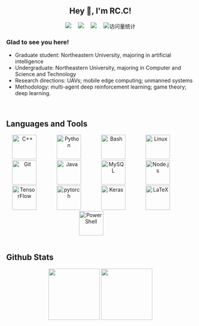 ## <div align="center">Hey 👋, I'm RC.C!</div>  
  

<div align="center">
    <a href="https://www.cnblogs.com/keepup666/"><img src="https://img.shields.io/badge/Website-博客-blue" /></a>&emsp;
    <a href="https://www.zhihu.com/people/xiao-xin-3-28-56"><img src="https://img.shields.io/badge/Zhihu-知乎-blue" /></a>&emsp;
    <a href="https://space.bilibili.com/1455765108?spm_id_from=..0.0"><img src="https://img.shields.io/badge/Bilibili-B站-ff69b4" /></a>&emsp;
<img src="https://komarev.com/ghpvc/?username=formoree&label=Views&color=0e75b6&style=flat" alt="访问量统计" />
</a>  
</div>  
  

### Glad to see you here!  
+ Graduate student: Northeastern University, majoring in artificial intelligence
+ Undergraduate: Northeastern University, majoring in Computer and Science and Technology
+ Research directions: UAVs; mobile edge computing; unmanned systems
+ Methodology: multi-agent deep reinforcement learning; game theory; deep learning.  

<br/>  



## Languages and Tools  
<div align="center">  
<a href="https://www.cplusplus.com/" target="_blank"><img width="65" style="width: 65px; height: 65px; margin-right: 50px; margin-bottom: 0px;" src="https://profilinator.rishav.dev/skills-assets/cplusplus-original.svg" alt="C++"  /></a>  
<a href="https://www.python.org/" target="_blank"><img style="width: 65px; height: 65px; margin-right: 50px; margin-bottom: 0px;" src="https://profilinator.rishav.dev/skills-assets/python-original.svg" alt="Python" /></a>  
<a href="https://www.gnu.org/software/bash/" target="_blank"><img style="width: 65px; height: 65px; margin-right: 50px; margin-bottom: 0px;" src="https://profilinator.rishav.dev/skills-assets/gnu_bash-icon.svg" alt="Bash" /></a>  
<a href="https://www.linux.org/" target="_blank"><img style="width: 65px; height: 65px; margin-right: 50px; margin-bottom: 0px;" src="https://profilinator.rishav.dev/skills-assets/linux-original.svg" alt="Linux" hei/></a>  
<a href="https://github.com/" target="_blank"><img style="width: 65px; height: 65px; margin-right: 50px; margin-bottom: 0px;" src="https://profilinator.rishav.dev/skills-assets/git-scm-icon.svg" alt="Git" /></a>  
<a href="https://www.java.com/" target="_blank"><img style="width: 65px; height: 65px; margin-right: 50px; margin-bottom: 0px;" src="https://profilinator.rishav.dev/skills-assets/java-original-wordmark.svg" alt="Java" /></a>  
<a href="https://www.mysql.com/" target="_blank"><img style="width: 65px; height: 65px; margin-right: 50px; margin-bottom: 0px;" src="https://profilinator.rishav.dev/skills-assets/mysql-original-wordmark.svg" alt="MySQL" /></a>  
<a href="https://nodejs.org/" target="_blank"><img style="width: 65px; height: 65px; margin-right: 50px; margin-bottom: 0px;" src="https://profilinator.rishav.dev/skills-assets/nodejs-original-wordmark.svg" alt="Node.js" /></a>  
<a href="https://www.tensorflow.org/" target="_blank"><img style="width: 65px; height: 65px; margin-right: 50px; margin-bottom: 0px;" src="https://profilinator.rishav.dev/skills-assets/tensorflow-icon.svg" alt="TensorFlow" /></a>  
<a href="https://pytorch.org/" target="_blank"><img style="width: 65px; height: 65px; margin-right: 50px; margin-bottom: 0px;" src="https://profilinator.rishav.dev/skills-assets/pytorch-icon.svg" alt="pytorch" /></a>  
<a href="https://keras.io/" target="_blank"><img style="width: 65px; height: 65px; margin-right: 50px; margin-bottom: 0px;" src="https://profilinator.rishav.dev/skills-assets/keras.png" alt="Keras" /></a>  
<a href="https://www.latex-project.org/" target="_blank"><img style="width: 65px; height: 65px; margin-right: 50px; margin-bottom: 0px;" src="https://profilinator.rishav.dev/skills-assets/latex.png" alt="LaTeX" /></a>  
<a href="https://docs.microsoft.com/en-us/powershell/" target="_blank"><img style="width: 65px; height: 65px; margin-right: 50px; margin-bottom: 0px;" src="https://profilinator.rishav.dev/skills-assets/powershell.png" alt="PowerShell" /></a>  
</div>  

<br/>  


## Github Stats  
<div align="center"> 
<img align="" height="137px" src="https://github-readme-stats-git-masterrstaa-rickstaa.vercel.app/api?username=formoree&hide_title=true&hide_border=true&show_icons=true&include_all_commits=true&line_height=21text_color=000&icon_color=000&bg_color=0,ea6161,ffc64d,fffc4d,52fa5a&theme=graywhite" />
<img align="" height="137px" src="https://github-readme-stats-git-masterrstaa-rickstaa.vercel.app/api/top-langs/?username=formoree&hide_title=true&hide_border=true&layout=compact&langs_count=6&text_color=000&icon_color=fff&bg_color=0,52fa5a,4dfcff,c64dff&theme=graywhite" /><br><br>
</div> 




